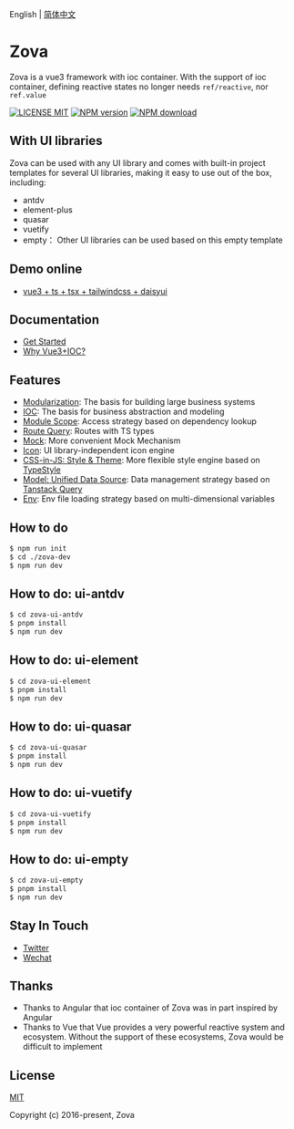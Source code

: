 English | [简体中文](./README.zh-CN.md)

# Zova

Zova is a vue3 framework with ioc container. With the support of ioc container, defining reactive states no longer needs `ref/reactive`, nor `ref.value`

[![LICENSE MIT][license-image]][license-url]
[![NPM version][npm-image]][npm-url]
[![NPM download][download-image]][download-url]

[license-image]: https://img.shields.io/badge/license-MIT-blue.svg
[license-url]: https://github.com/cabloy/zova/blob/master/LICENSE
[npm-image]: https://img.shields.io/npm/v/zova.svg?style=flat-square
[npm-url]: https://npmjs.com/package/zova
[download-image]: https://img.shields.io/npm/dm/zova?color=orange&label=npm%20downloads
[download-url]: https://npmjs.com/package/zova

## With UI libraries

Zova can be used with any UI library and comes with built-in project templates for several UI libraries, making it easy to use out of the box, including:

- antdv
- element-plus
- quasar
- vuetify
- empty： Other UI libraries can be used based on this empty template

## Demo online

- [vue3 + ts + tsx + tailwindcss + daisyui](https://zova.js.org/zova-demo/)

## Documentation

- [Get Started](https://zova.js.org/guide/start/introduction.html)
- [Why Vue3+IOC?](https://zova.js.org/guide/start/why.html)

## Features

- [Modularization](https://zova.js.org/guide/essentials/modularization/module.html): The basis for building large business systems
- [IOC](https://zova.js.org/guide/essentials/ioc/introduction.html): The basis for business abstraction and modeling
- [Module Scope](https://zova.js.org/guide/essentials/scope/introduction.html): Access strategy based on dependency lookup
- [Route Query](https://zova.js.org/guide/techniques/router/route-query.html): Routes with TS types
- [Mock](https://zova.js.org/guide/techniques/mock/introduction.html): More convenient Mock Mechanism
- [Icon](https://zova.js.org/guide/techniques/icon/icon-engine.html): UI library-independent icon engine
- [CSS-in-JS: Style & Theme](https://zova.js.org/guide/techniques/css-in-js/introduction.html): More flexible style engine based on [TypeStyle](https://github.com/typestyle/typestyle)
- [Model: Unified Data Source](https://zova.js.org/guide/techniques/model/introduction.html): Data management strategy based on [Tanstack Query](https://tanstack.com/query/latest/docs/framework/vue/overview)
- [Env](https://zova.js.org/guide/techniques/env/introduction.html): Env file loading strategy based on multi-dimensional variables

## How to do

```bash
$ npm run init
$ cd ./zova-dev
$ npm run dev
```

## How to do: ui-antdv

```bash
$ cd zova-ui-antdv
$ pnpm install
$ npm run dev
```

## How to do: ui-element

```bash
$ cd zova-ui-element
$ pnpm install
$ npm run dev
```

## How to do: ui-quasar

```bash
$ cd zova-ui-quasar
$ pnpm install
$ npm run dev
```

## How to do: ui-vuetify

```bash
$ cd zova-ui-vuetify
$ pnpm install
$ npm run dev
```

## How to do: ui-empty

```bash
$ cd zova-ui-empty
$ pnpm install
$ npm run dev
```

## Stay In Touch

- [Twitter](https://twitter.com/zhennann2024)
- [Wechat](./zova-docs/zh/assets/img/wx-zhennann.jpg)

## Thanks

- Thanks to Angular that ioc container of Zova was in part inspired by Angular
- Thanks to Vue that Vue provides a very powerful reactive system and ecosystem. Without the support of these ecosystems, Zova would be difficult to implement

## License

[MIT](./LICENSE)

Copyright (c) 2016-present, Zova
